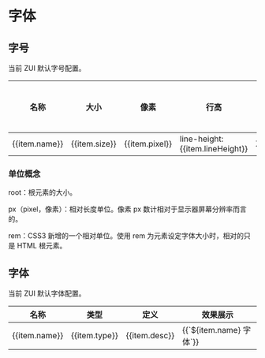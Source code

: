 # 字体

## 字号

当前 ZUI 默认字号配置。

<Example class="p-0">
  <table class="table">
    <thead>
      <tr>
        <th class="w-12">名称</th>
        <th class="w-12">大小</th>
        <th class="w-12">像素</th>
        <th class="w-30">行高</th>
        <th>效果展示</th>
      </tr>
    </thead>
    <tbody>
      <tr v-for="(item, index) in globalFontSize">
        <td>{{item.name}}</td>
        <td>{{item.size}}</td>
        <td>{{item.pixel}}</td>
        <td>line-height: {{item.lineHeight}}</td>
        <td>
          <div :class="item.className">ZUI</div>
        </td>
      </tr>
    </tbody>
   </table>
</Example>

### 单位概念

root：根元素的大小。

px（pixel，像素）：相对长度单位。像素 px 数计相对于显示器屏幕分辨率而言的。

rem：CSS3 新增的一个相对单位。使用 rem 为元素设定字体大小时，相对的只是 HTML 根元素。

## 字体

当前 ZUI 默认字体配置。

<Example class="p-0">
  <table class="table">
    <thead>
      <tr>
        <th>名称</th>
        <th>类型</th>
        <th class="w-96">定义</th>
        <th>效果展示</th>
      </tr>
    </thead>
    <tbody>
      <tr v-for="item in fontFamilyJson">
        <td>{{item.name}}</td>
        <td>{{item.type}}</td>
        <td>{{item.desc}}</td>
        <td><span :class="item.name">{{`${item.name} 字体`}}</span></td>
      </tr>
    </tbody>
   </table>
</Example>

<script setup>
  const globalFontSize = [
    {name: 'root', size: '16px',  pixel: '16px', className: 'root'},
    {name: 'xs', size: '0.75rem', pixel: '12px', lineHeight: '1rem', className: 'text-xs'},
    {name: 'sm', size: '0.75rem', pixel: '12px', lineHeight: '1rem', className: 'text-sm'},
    {name: 'base', size: '0.8125rem', pixel: '13px', lineHeight: '1.25rem', className: 'text-base'},
    {name: 'lg', size: '1rem', pixel: '16px', lineHeight: '1.5rem', className: 'text-lg'},
    {name: 'xl', size: '1.125rem', pixel: '18px', lineHeight: '1.75rem', className: 'text-xl'},
    {name: '2xl', size: '1.5rem', pixel: '24px', lineHeight: '2rem', className: 'text-2xl'},
    {name: '3xl', size: '1.875rem', pixel: '30px', lineHeight: '2.25rem', className: '-text-3xl'},
    {name: '4xl', size: '2.25rem', pixel: '36px', lineHeight: '2.5rem', className: '-text-4xl'},
    {name: '5xl', size: '3rem', pixel: '48px', lineHeight: '1', className: '-text-5xl'},
    {name: '6xl', size: '3.75rem', pixel: '60px', lineHeight: '1', className: '-text-6xl'},
    {name: '7xl', size: '4.5rem', pixel: '72px', lineHeight: '1', className: '-text-7xl'},
    {name: '8xl', size: '6rem', pixel: '96px', lineHeight: '1', className: '-text-8xl'},
    {name: '9xl', size: '8rem', pixel: '128px', lineHeight: '1', className: '-text-9xl'}
  ];

  const fontFamilyJson = [
    {name: 'sans', type: '无衬线字体', desc: 'font-family: ui-sans-serif, system-ui, -apple-system, BlinkMacSystemFont, "Segoe UI", Roboto, "Helvetica Neue", Arial, "Noto Sans", sans-serif, "Apple Color Emoji", "Segoe UI Emoji", "Segoe UI Symbol", "Noto Color Emoji";'},
    {name: 'serif',type: '衬线字体', desc: 'font-family: ui-serif, Georgia, Cambria, "Times New Roman", Times, serif;'},
    {name: 'mono', type: '等款字体', desc: 'font-family: ui-monospace, SFMono-Regular, Menlo, Monaco, Consolas, "Liberation Mono", "Courier New", monospace;'},
  ];
</script>
